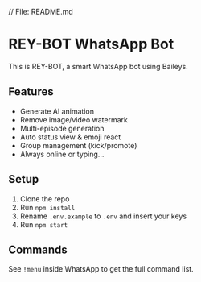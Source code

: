 // File: README.md
# REY-BOT WhatsApp Bot

This is REY-BOT, a smart WhatsApp bot using Baileys.

## Features
- Generate AI animation
- Remove image/video watermark
- Multi-episode generation
- Auto status view & emoji react
- Group management (kick/promote)
- Always online or typing...

## Setup
1. Clone the repo
2. Run `npm install`
3. Rename `.env.example` to `.env` and insert your keys
4. Run `npm start`

## Commands
See `!menu` inside WhatsApp to get the full command list.
